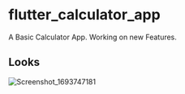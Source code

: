 # flutter_calculator_app

A Basic Calculator App.
Working on new Features.

## Looks
![Screenshot_1693747181](https://github.com/Lovish-Singla/flutter_calc/assets/106826130/93f92ce8-fd54-42a0-a0ef-7cd360b1619c)

